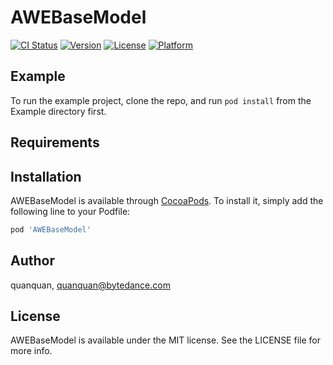 # AWEBaseModel

[![CI Status](https://img.shields.io/travis/quanquan/AWEBaseModel.svg?style=flat)](https://travis-ci.org/quanquan/AWEBaseModel)
[![Version](https://img.shields.io/cocoapods/v/AWEBaseModel.svg?style=flat)](https://cocoapods.org/pods/AWEBaseModel)
[![License](https://img.shields.io/cocoapods/l/AWEBaseModel.svg?style=flat)](https://cocoapods.org/pods/AWEBaseModel)
[![Platform](https://img.shields.io/cocoapods/p/AWEBaseModel.svg?style=flat)](https://cocoapods.org/pods/AWEBaseModel)

## Example

To run the example project, clone the repo, and run `pod install` from the Example directory first.

## Requirements

## Installation

AWEBaseModel is available through [CocoaPods](https://cocoapods.org). To install
it, simply add the following line to your Podfile:

```ruby
pod 'AWEBaseModel'
```

## Author

quanquan, quanquan@bytedance.com

## License

AWEBaseModel is available under the MIT license. See the LICENSE file for more info.
